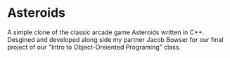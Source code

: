 # Asteroids
A simple clone of the classic arcade game Asteroids written in C++. Desgined and developed along side my partner Jacob Bowser for our final project of our "Intro to Object-Oreiented Programing" class.  
